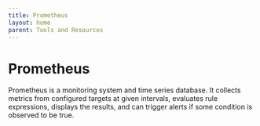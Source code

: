 ```yaml
---
title: Prometheus
layout: home
parent: Tools and Resources
---
```


# Prometheus
Prometheus is a monitoring system and time series database. It collects metrics from configured targets at given intervals, evaluates rule expressions, displays the results, and can trigger alerts if some condition is observed to be true.